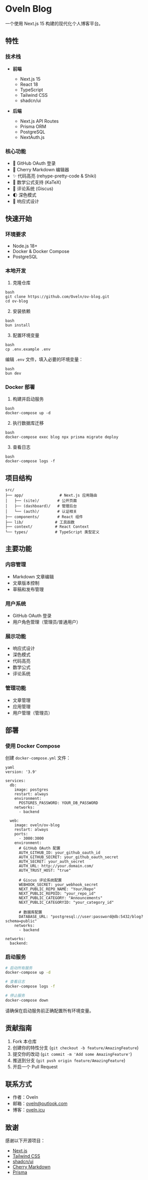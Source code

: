 # Oveln Blog

一个使用 Next.js 15 构建的现代化个人博客平台。

## 特性

### 技术栈
- **前端**
  - Next.js 15
  - React 18
  - TypeScript
  - Tailwind CSS
  - shadcn/ui

- **后端**
  - Next.js API Routes
  - Prisma ORM
  - PostgreSQL
  - NextAuth.js

### 核心功能
- 🔐 GitHub OAuth 登录
- 📝 Cherry Markdown 编辑器
- ✨ 代码高亮 (rehype-pretty-code & Shiki)
- 🔢 数学公式支持 (KaTeX)
- 💬 评论系统 (Giscus)
- 🌓 深色模式
- 📱 响应式设计

## 快速开始

### 环境要求
- Node.js 18+
- Docker & Docker Compose
- PostgreSQL

### 本地开发

1. 克隆仓库
```
bash
git clone https://github.com/Oveln/ov-blog.git
cd ov-blog
```

2. 安装依赖
```
bash
bun install
```

3. 配置环境变量
```
bash
cp .env.example .env
```
编辑 `.env` 文件，填入必要的环境变量：
```
bash
bun dev
```

### Docker 部署

1. 构建并启动服务
```
bash
docker-compose up -d
```

2. 执行数据库迁移
```
bash
docker-compose exec blog npx prisma migrate deploy
```

3. 查看日志
```
bash
docker-compose logs -f
```

## 项目结构

```
src/
├── app/                # Next.js 应用路由
│   ├── (site)/        # 公开页面
│   ├── (dashboard)/   # 管理后台
│   └── (auth)/        # 认证相关
├── components/        # React 组件
├── lib/              # 工具函数
├── context/          # React Context
└── types/            # TypeScript 类型定义
```

## 主要功能

### 内容管理
- Markdown 文章编辑
- 文章版本控制
- 草稿和发布管理

### 用户系统
- GitHub OAuth 登录
- 用户角色管理（管理员/普通用户）

### 展示功能
- 响应式设计
- 深色模式
- 代码高亮
- 数学公式
- 评论系统

### 管理功能
- 文章管理
- 应用管理
- 用户管理（管理员）

## 部署

### 使用 Docker Compose

创建 `docker-compose.yml` 文件：

```
yaml
version: '3.9'

services:
  db:
    image: postgres
    restart: always
    environment:
      POSTGRES_PASSWORD: YOUR_DB_PASSWORD
    networks:
      - backend

  web:
    image: oveln/ov-blog
    restart: always
    ports:
      - 3000:3000
    environment:
      # GitHub OAuth 配置
      AUTH_GITHUB_ID: your_github_oauth_id
      AUTH_GITHUB_SECRET: your_github_oauth_secret
      AUTH_SECRET: your_auth_secret
      AUTH_URL: http://your.domain.com/
      AUTH_TRUST_HOST: "true"
      
      # Giscus 评论系统配置
      WEBHOOK_SECRET: your_webhook_secret
      NEXT_PUBLIC_REPO_NAME: "Your/Repo"
      NEXT_PUBLIC_REPOID: "your_repo_id"
      NEXT_PUBLIC_CATEGORY: "Announcements"
      NEXT_PUBLIC_CATEGORYID: "your_category_id"
      
      # 数据库配置
      DATABASE_URL: "postgresql://user:password@db:5432/blog?schema=public"
    networks:
      - backend

networks:
  backend:
```

### 启动服务

```bash
# 启动所有服务
docker-compose up -d

# 查看日志
docker-compose logs -f

# 停止服务
docker-compose down
```

请确保在启动服务前正确配置所有环境变量。

## 贡献指南

1. Fork 本仓库
2. 创建你的特性分支 (`git checkout -b feature/AmazingFeature`)
3. 提交你的改动 (`git commit -m 'Add some AmazingFeature'`)
4. 推送到分支 (`git push origin feature/AmazingFeature`)
5. 开启一个 Pull Request

## 联系方式

- 作者：Oveln
- 邮箱：oveln@outlook.com
- 博客：[oveln.icu](https://oveln.icu)

## 致谢

感谢以下开源项目：
- [Next.js](https://nextjs.org/)
- [Tailwind CSS](https://tailwindcss.com/)
- [shadcn/ui](https://ui.shadcn.com/)
- [Cherry Markdown](https://github.com/Tencent/cherry-markdown)
- [Prisma](https://www.prisma.io/)